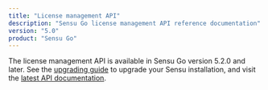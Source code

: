 ```yaml
---
title: "License management API"
description: "Sensu Go license management API reference documentation"
version: "5.0"
product: "Sensu Go"
---
```


The license management API is available in Sensu Go version 5.2.0 and later.
See the [upgrading guide][6] to upgrade your Sensu installation, and visit the [latest API documentation][7].

[6]: /sensu-go/latest/installation/upgrade
[7]: /sensu-go/latest/api/license
